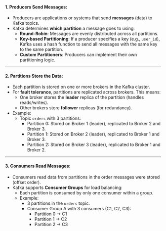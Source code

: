 #### 1. **Producers Send Messages**:

- Producers are applications or systems that send **messages** (data) to Kafka topics.
- Kafka determines **which partition** a message goes to using:
    - **Round-Robin**: Messages are evenly distributed across all partitions.
    - **Key-based Partitioning**: If a producer specifies a key (e.g., `user_id`), Kafka uses a hash function to send all messages with the same key to the same partition.
    - **Custom Partitioners**: Producers can implement their own partitioning logic.

---

#### 2. **Partitions Store the Data**:

- Each partition is stored on one or more brokers in the Kafka cluster.
- For **fault tolerance**, partitions are replicated across brokers. This means:
    - One broker stores the **leader** replica of the partition (handles reads/writes).
    - Other brokers store **follower** replicas (for redundancy).
- Example:
    - Topic `orders` with 3 partitions:
        - Partition 0: Stored on Broker 1 (leader), replicated to Broker 2 and Broker 3.
        - Partition 1: Stored on Broker 2 (leader), replicated to Broker 1 and Broker 3.
        - Partition 2: Stored on Broker 3 (leader), replicated to Broker 1 and Broker 2.

---

#### 3. **Consumers Read Messages**:

- Consumers read data from partitions in the order messages were stored (offset order).
- Kafka supports **Consumer Groups** for load balancing:
    - Each partition is consumed by only one consumer within a group.
    - Example:
        - 3 partitions in the `orders` topic.
        - Consumer Group A with 3 consumers (C1, C2, C3):
            - Partition 0 → C1
            - Partition 1 → C2
            - Partition 2 → C3